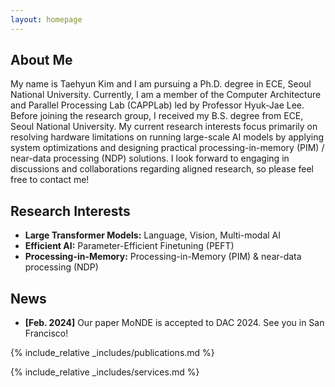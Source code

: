 ```yaml
---
layout: homepage
---
```


## About Me

My name is Taehyun Kim and I am pursuing a Ph.D. degree in ECE, Seoul National University. Currently, I am a member of the Computer Architecture and Parallel Processing Lab (CAPPLab) led by Professor Hyuk-Jae Lee. Before joining the research group, I received my B.S. degree from ECE, Seoul National University. My current research interests focus primarily on resolving hardware limitations on running large-scale AI models by applying system optimizations and designing practical processing-in-memory (PIM) / near-data processing (NDP) solutions. I look forward to engaging in discussions and collaborations regarding aligned research, so please feel free to contact me!

## Research Interests

- **Large Transformer Models:** Language, Vision, Multi-modal AI
- **Efficient AI:** Parameter-Efficient Finetuning (PEFT)
- **Processing-in-Memory:** Processing-in-Memory (PIM) & near-data processing (NDP)

## News

- **[Feb. 2024]** Our paper MoNDE is accepted to DAC 2024. See you in San Francisco!

{% include_relative _includes/publications.md %}

{% include_relative _includes/services.md %}
